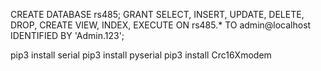 CREATE DATABASE rs485;
GRANT SELECT, INSERT, UPDATE, DELETE, DROP, CREATE VIEW, INDEX, EXECUTE ON rs485.* TO admin@localhost IDENTIFIED BY 'Admin.123';


pip3 install serial
pip3 install pyserial
pip3 install Crc16Xmodem

